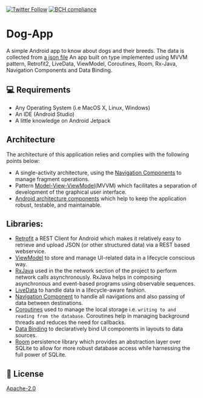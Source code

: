 [![Twitter Follow](https://img.shields.io/twitter/follow/petprog?style=social)](https://twitter.com/petprog) [![BCH compliance](https://bettercodehub.com/edge/badge/petprog/Dog-App?branch=master)](https://bettercodehub.com/)
# Dog-App
A simple Android app to know about dogs and their breeds.
The data is collected from [a json file](https://raw.githubusercontent.com/DevTides/DogsApi/master/dogs.json)
An app built on type implemented using MVVM pattern, Retrofit2, LiveData, ViewModel, Coroutines, Room, Rx-Java, Navigation Components and Data Binding.

## 💻 Requirements
* Any Operating System (i.e MacOS X, Linux, Windows)
* An IDE (Android Studio)
* A little knowledge on Android Jetpack

## Architecture
The architecture of this application relies and complies with the following points below:
* A single-activity architecture, using the [Navigation Components](https://developer.android.com/guide/navigation) to manage fragment operations.
* Pattern [Model-View-ViewModel](https://en.wikipedia.org/wiki/Model%E2%80%93view%E2%80%93viewmodel)(MVVM) which facilitates a separation of development of the graphical user interface.
* [Android architecture components](https://developer.android.com/topic/libraries/architecture/) which help to keep the application robust, testable, and maintainable.

## Libraries:

* [Retrofit](https://square.github.io/retrofit/) a REST Client for Android which makes it relatively easy to retrieve and upload JSON (or other structured data) via a REST based webservice.
* [ViewModel](https://developer.android.com/topic/libraries/architecture/viewmodel) to store and manage UI-related data in a lifecycle conscious way.
* [RxJava](https://github.com/ReactiveX/RxJava) used in the the network section of the project to perform network calls asynchronously. RxJava helps in composing asynchronous and event-based programs using observable sequences.
* [LiveData](https://developer.android.com/topic/libraries/architecture/livedata) to handle data in a lifecycle-aware fashion.
* [Navigation Component](https://developer.android.com/guide/navigation) to handle all navigations and also passing of data between destinations.
* [Coroutines](https://kotlinlang.org/docs/reference/coroutines-overview.html) used to manage the local storage i.e. `writing to and reading from the database`. Coroutines help in managing background threads and reduces the need for callbacks.
* [Data Binding](https://developer.android.com/topic/libraries/data-binding/) to declaratively bind UI components in layouts to data sources.
* [Room](https://developer.android.com/topic/libraries/architecture/room) persistence library which provides an abstraction layer over SQLite to allow for more robust database access while harnessing the full power of SQLite.

## 🔖 License
[Apache-2.0](https://github.com/petprog/Dog-App/blob/master/LICENSE)


